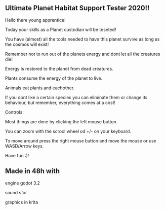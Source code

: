 ## Ultimate Planet Habitat Support Tester 2020!! ##

Hello there young apprentice!

Today your skills as a Planet custodian will be teseted!

You have (almost) all the tools needed to have this planet survive as long as the cosmos will exist!

Remember not to run out of the planets energy and dont let all the creatures die!

Energy is restored to the planet from dead creatures.

Plants consume the energy of the planet to live.

Animals eat plants and eachother.

If you dont like a certain species you can eliminate them or change its behaviour, but remember, everything comes at a cost!


Controls:

Most things are done by clicking the left mouse button.

You can zoom with the scrool wheel od +/- on your keyboard.

To move around press the right mouse button and move the mouse or use WASD/Arrow keys.


Have fun :)!


## Made in 48h with ##

engine godot 3.2

sound sfxr

graphics in krita
